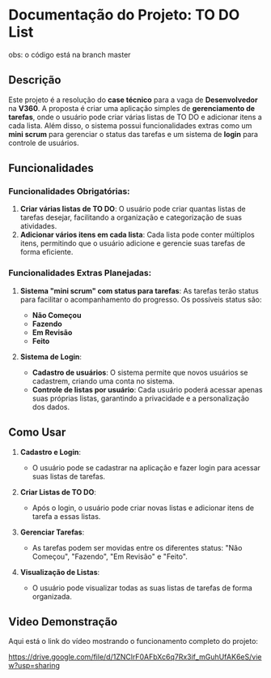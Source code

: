 # Documentação do Projeto: TO DO List
obs: o código está na branch master

## Descrição

Este projeto é a resolução do **case técnico** para a vaga de **Desenvolvedor** na **V360**. A proposta é criar uma aplicação simples de **gerenciamento de tarefas**, onde o usuário pode criar várias listas de TO DO e adicionar itens a cada lista. Além disso, o sistema possui funcionalidades extras como um **mini scrum** para gerenciar o status das tarefas e um sistema de **login** para controle de usuários.

## Funcionalidades

### Funcionalidades Obrigatórias:
1. **Criar várias listas de TO DO**: O usuário pode criar quantas listas de tarefas desejar, facilitando a organização e categorização de suas atividades.
2. **Adicionar vários itens em cada lista**: Cada lista pode conter múltiplos itens, permitindo que o usuário adicione e gerencie suas tarefas de forma eficiente.

### Funcionalidades Extras Planejadas:
1. **Sistema "mini scrum" com status para tarefas**: As tarefas terão status para facilitar o acompanhamento do progresso. Os possíveis status são:
   - **Não Começou**
   - **Fazendo**
   - **Em Revisão**
   - **Feito**
   
2. **Sistema de Login**:
   - **Cadastro de usuários**: O sistema permite que novos usuários se cadastrem, criando uma conta no sistema.
   - **Controle de listas por usuário**: Cada usuário poderá acessar apenas suas próprias listas, garantindo a privacidade e a personalização dos dados.

## Como Usar

1. **Cadastro e Login**:
   - O usuário pode se cadastrar na aplicação e fazer login para acessar suas listas de tarefas.
   
2. **Criar Listas de TO DO**:
   - Após o login, o usuário pode criar novas listas e adicionar itens de tarefa a essas listas.
   
3. **Gerenciar Tarefas**:
   - As tarefas podem ser movidas entre os diferentes status: "Não Começou", "Fazendo", "Em Revisão" e "Feito".
   
4. **Visualização de Listas**:
   - O usuário pode visualizar todas as suas listas de tarefas de forma organizada.

## Video Demonstração

Aqui está o link do vídeo mostrando o funcionamento completo do projeto:

https://drive.google.com/file/d/1ZNClrF0AFbXc6q7Rx3if_mGuhUfAK6eS/view?usp=sharing
